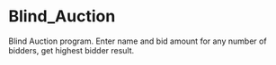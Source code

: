 # Blind_Auction
Blind Auction program. Enter name and bid amount for any number of bidders, get highest bidder result.
